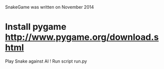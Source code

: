 SnakeGame was written on November 2014

Install pygame http://www.pygame.org/download.shtml
=========

Play Snake against AI !
Run script run.py

